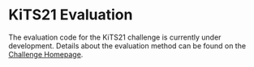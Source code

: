 # KiTS21 Evaluation

The evaluation code for the KiTS21 challenge is currently under development. Details about the evaluation method can be found on the [Challenge Homepage](https://kits21.kits-challenge.org/#evaluation-block).
